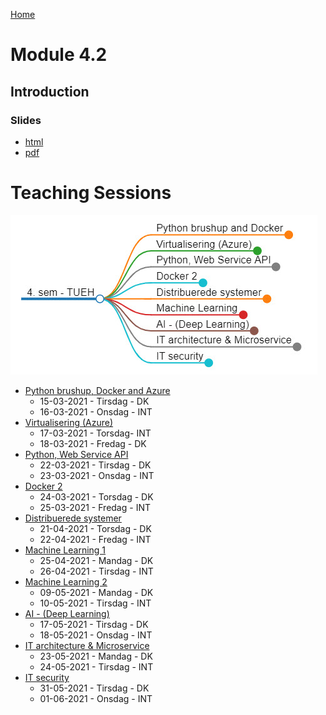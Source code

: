 [Home](../README.md)
# Module 4.2

## Introduction

### Slides
- [html](./introduction.html)
- [pdf](./introduction.pdf)

# Teaching Sessions

![](./image/oversigt.jpg)

- [Python brushup, Docker and Azure](./01-Python-brushup_and_Docker_1/README.md)
    - 15-03-2021 - Tirsdag - DK
    - 16-03-2021 - Onsdag - INT
- [Virtualisering (Azure)](./02-Virtualisering/Virtualisering.md)
    - 17-03-2021 - Torsdag- INT
    - 18-03-2021 - Fredag - DK
- [Python, Web Service API](./03-Python_WebService_API/Python-WebService-API.md)
    - 22-03-2021 - Tirsdag - DK
    - 23-03-2021 - Onsdag - INT
- [Docker 2](./04-Docker_2/Docker-2.md)
    - 24-03-2021 - Torsdag - DK
    - 25-03-2021 - Fredag - INT
- [Distribuerede systemer](./05-Distribuerede_systemer/DistribueredeSystemer.md)
    - 21-04-2021 - Torsdag - DK
    - 22-04-2021 - Fredag - INT
- [Machine Learning 1](./06-Machine_Learning_1/MachineLearning-1.md)
    - 25-04-2021 - Mandag - DK
    - 26-04-2021 - Tirsdag - INT
- [Machine Learning 2](./07-Machine_Learning_2/MachineLearning-2.md)
    - 09-05-2021 - Mandag - DK
    - 10-05-2021 - Tirsdag - INT
- [AI - (Deep Learning)](./08-AI_DeepLearning/AI-DeepLearning.md)
    - 17-05-2021 - Tirsdag - DK
    - 18-05-2021 - Onsdag - INT
- [IT architecture & Microservice](./09-IT_architecture_Microservice/IT-architecture-Microservices.md)
    - 23-05-2021 - Mandag - DK
    - 24-05-2021 - Tirsdag - INT
- [IT security](./10-IT_security/IT-security.md)
    - 31-05-2021 - Tirsdag - DK
    - 01-06-2021 - Onsdag - INT
